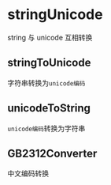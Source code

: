 # stringUnicode

string 与 unicode 互相转换

## stringToUnicode

字符串转换为`unicode编码`

## unicodeToString

`unicode编码`转换为字符串

## GB2312Converter

中文编码转换
